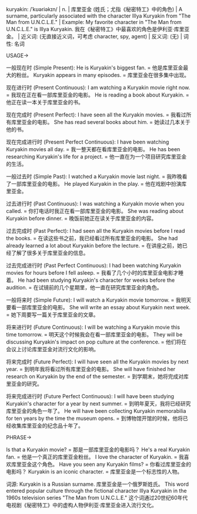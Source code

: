 kuryakin: /ˈkʊəriəkɪn/ | n. | 库里亚金 (姓氏；尤指《秘密特工》中的角色) |  A surname, particularly associated with the character Illya Kuryakin from "The Man from U.N.C.L.E." | Example: My favorite character in "The Man from U.N.C.L.E." is Illya Kuryakin. 我在《秘密特工》中最喜欢的角色是伊利亚·库里亚金。 | 近义词: (无直接近义词，可考虑 character, spy, agent) | 反义词: (无) | 词性: 名词

USAGE->

一般现在时 (Simple Present):
He is Kuryakin's biggest fan. = 他是库里亚金最大的粉丝。
Kuryakin appears in many episodes. = 库里亚金在很多集中出现。

现在进行时 (Present Continuous):
I am watching a Kuryakin movie right now. = 我现在正在看一部库里亚金的电影。
He is reading a book about Kuryakin. = 他正在读一本关于库里亚金的书。

现在完成时 (Present Perfect):
I have seen all the Kuryakin movies. = 我看过所有库里亚金的电影。
She has read several books about him. = 她读过几本关于他的书。

现在完成进行时 (Present Perfect Continuous):
I have been watching Kuryakin movies all day. = 我一整天都在看库里亚金的电影。
He has been researching Kuryakin's life for a project. = 他一直在为一个项目研究库里亚金的生活。

一般过去时 (Simple Past):
I watched a Kuryakin movie last night. = 我昨晚看了一部库里亚金的电影。
He played Kuryakin in the play. = 他在戏剧中扮演库里亚金。

过去进行时 (Past Continuous):
I was watching a Kuryakin movie when you called. = 你打电话时我正在看一部库里亚金的电影。
She was reading about Kuryakin before dinner. = 晚饭前她正在读关于库里亚金的内容。

过去完成时 (Past Perfect):
I had seen all the Kuryakin movies before I read the books. = 在读这些书之前，我已经看过所有库里亚金的电影。
She had already learned a lot about Kuryakin before the lecture. = 在讲座之前，她已经了解了很多关于库里亚金的信息。

过去完成进行时 (Past Perfect Continuous):
I had been watching Kuryakin movies for hours before I fell asleep. = 我看了几个小时的库里亚金电影才睡着。
He had been studying Kuryakin's character for weeks before the audition. = 在试镜前的几个星期里，他一直在研究库里亚金的角色。


一般将来时 (Simple Future):
I will watch a Kuryakin movie tomorrow. = 我明天要看一部库里亚金的电影。
She will write an essay about Kuryakin next week. = 她下周要写一篇关于库里亚金的文章。

将来进行时 (Future Continuous):
I will be watching a Kuryakin movie this time tomorrow. = 明天这个时候我会在看一部库里亚金的电影。
They will be discussing Kuryakin's impact on pop culture at the conference. = 他们将在会议上讨论库里亚金对流行文化的影响。

将来完成时 (Future Perfect):
I will have seen all the Kuryakin movies by next year. = 到明年我将看过所有库里亚金的电影。
She will have finished her research on Kuryakin by the end of the semester. = 到学期末，她将完成对库里亚金的研究。

将来完成进行时 (Future Perfect Continuous):
I will have been studying Kuryakin's character for a year by next summer. = 到明年夏天，我将已经研究库里亚金的角色一年了。
He will have been collecting Kuryakin memorabilia for ten years by the time the museum opens. = 到博物馆开馆的时候，他将已经收集库里亚金的纪念品十年了。

PHRASE->

Is that a Kuryakin movie? = 那是一部库里亚金的电影吗？
He's a real Kuryakin fan. = 他是一个真正的库里亚金粉丝。
I love the character of Kuryakin. = 我喜欢库里亚金这个角色。
Have you seen any Kuryakin films? = 你看过库里亚金的电影吗？
Kuryakin is an iconic character. = 库里亚金是一个标志性的人物。


词源: Kuryakin is a Russian surname. 库里亚金是一个俄罗斯姓氏。  This word entered popular culture through the fictional character Illya Kuryakin in the 1960s television series "The Man from U.N.C.L.E." 这个词通过20世纪60年代电视剧《秘密特工》中的虚构人物伊利亚·库里亚金进入流行文化。
